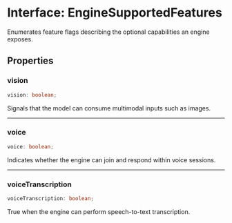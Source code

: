 # Interface: EngineSupportedFeatures

Enumerates feature flags describing the optional capabilities an engine exposes.

## Properties

### vision

```ts
vision: boolean;
```

Signals that the model can consume multimodal inputs such as images.

***

### voice

```ts
voice: boolean;
```

Indicates whether the engine can join and respond within voice sessions.

***

### voiceTranscription

```ts
voiceTranscription: boolean;
```

True when the engine can perform speech-to-text transcription.

